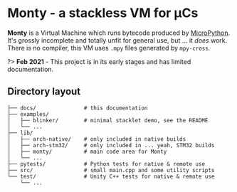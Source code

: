 # Monty - a stackless VM for µCs

**Monty** is a Virtual Machine which runs bytecode produced by [MicroPython][MPY].<br/>
It's grossly incomplete and totally unfit for general use, but ... it _does_ work.<br/>
There is no compiler, this VM uses `.mpy` files generated by `mpy-cross`.

?> **Feb 2021** - This project is in its early stages and has limited
documentation.

## Directory layout
```
├── docs/               # this documentation
├── examples/
│   ├── blinker/        # minimal stacklet demo, see the README
│   └── ...
├── lib/
│   ├── arch-native/    # only included in native builds
│   ├── arch-stm32/     # only included in ... yeah, STM32 builds
│   ├── monty/          # main code area for Monty
│   └── ...
├── pytests/            # Python tests for native & remote use
├── src/                # small main.cpp and some utility scripts
└── test/               # Unity C++ tests for native & remote use
    └── ...
```

[MPY]: https://micropython.org/
